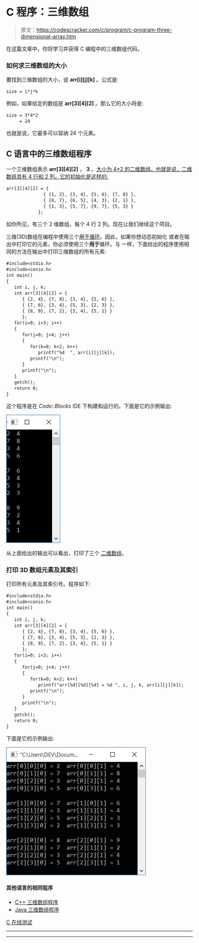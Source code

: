 # C 程序：三维数组

> 原文：<https://codescracker.com/c/program/c-program-three-dimensional-array.htm>

在这篇文章中，你将学习并获得 C 编程中的三维数组代码。

### 如何求三维数组的大小

要找到三维数组的大小，说 **arr[i][j][k]** 。公式是:

```
size = i*j*k
```

例如，如果给定的数组是 **arr[3][4][2]** 。那么它的大小将是:

```
size = 3*4*2
     = 24
```

也就是说，它最多可以容纳 24 个元素。

## C 语言中的三维数组程序

一个三维数组表示 **arr[3][4][2]** ， **3** ，<u>大小为 <u>4*2</u> 的二维数组。也就是说，二维数组具有 4 行和 2 列。它的初始化是这样的:</u>

```
arr[3][4][2] = { 
              { {1, 2}, {3, 4}, {5, 6}, {7, 8} },
              { {8, 7}, {6, 5}, {4, 3}, {2, 1} },
              { {1, 3}, {5, 7}, {9, 7}, {5, 3} }
            };
```

如你所见，有三个 2 维数组，每个 4 行 2 列。现在让我们继续这个项目。

三维(3D)数组在编程中使用三个[用于循环](/c/c-for-loop.htm)。因此，如果你想动态初始化 或者在输出中打印它的元素，你必须使用三个**用于**循环。与 一样，下面给出的程序使用相同的方法在输出中打印三维数组的所有元素:

```
#include<stdio.h>
#include<conio.h>
int main()
{
   int i, j, k;
   int arr[3][4][2] = {
      { {2, 4}, {7, 8}, {3, 4}, {5, 6} },
      { {7, 6}, {3, 4}, {5, 3}, {2, 3} },
      { {8, 9}, {7, 2}, {3, 4}, {5, 1} }
      };
   for(i=0; i<3; i++)
   {
      for(j=0; j<4; j++)
      {
         for(k=0; k<2; k++)
            printf("%d  ", arr[i][j][k]);
         printf("\n");
      }
      printf("\n");
   }
   getch();
   return 0;
}
```

这个程序是在 *Code::Blocks* IDE 下构建和运行的。下面是它的示例输出:

![three dimensional array programming in c](img/d677e446ced8a7a68378f3eefb6ccc49.png)

从上面给出的输出可以看出，打印了三个 <u>二维数组</u>。

### 打印 3D 数组元素及其索引

打印所有元素及其索引号。程序如下:

```
#include<stdio.h>
#include<conio.h>
int main()
{
   int i, j, k;
   int arr[3][4][2] = {
      { {2, 4}, {7, 8}, {3, 4}, {5, 6} },
      { {7, 6}, {3, 4}, {5, 3}, {2, 3} },
      { {8, 9}, {7, 2}, {3, 4}, {5, 1} }
      };
   for(i=0; i<3; i++)
   {
      for(j=0; j<4; j++)
      {
         for(k=0; k<2; k++)
            printf("arr[%d][%d][%d] = %d ", i, j, k, arr[i][j][k]);
         printf("\n");
      }
      printf("\n");
   }
   getch();
   return 0;
}
```

下面是它的示例输出:

![c three dimensional array program](img/5054b11c71e703f0bc1d2dd2ad8fc849.png)

#### 其他语言的相同程序

*   [C++ 三维数组程序](/cpp/program/cpp-program-three-dimensional-array.htm)
*   [Java 三维数组程序](/java/program/java-program-three-dimensional-array.htm)

[C 在线测试](/exam/showtest.php?subid=2)

* * *

* * *